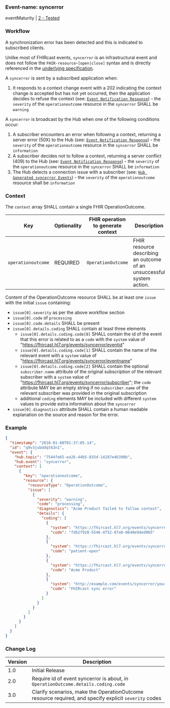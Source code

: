 ### Event-name: syncerror

eventMaturity | [2 - Tested](3-1-2-eventmaturitymodel.html)

### Workflow

A synchronization error has been detected and this is indicated to subscribed clients. 

Unlike most of FHIRcast events, `syncerror` is an infrastructural event and does not follow the `FHIR-resource`-`[open|close]` syntax and is directly referenced in the [underlying specification](2_Specification.html).

A `syncerror` is sent by a subscribed application when:
1. It responds to a context change event with a 202 indicating the context change is accepted but has not yet occurred, then the application decides to refuse the context (see: [`Event Notification Response`](2-5-EventNotification.html#event-notification-response)) - the `severity` of the `operationoutcome` resource in the `syncerror` SHALL be `warning`

A `syncerror` is broadcast by the Hub when one of the following conditions occur:
1. A subscriber encounters an error when following a context, returning a server error (50X) to the Hub (see: [`Event Notification Response`](2-5-EventNotification.html#event-notification-response)) - the `severity` of the `operationoutcome` resource in the `syncerror` SHALL be `information`
2. A subscriber decides not to follow a context, returning a server conflict (409) to the Hub (see: [`Event Notification Response`](2-5-EventNotification.html#event-notification-response)) - the `severity` of the `operationoutcome` resource in the `syncerror` SHALL be `information`
3. The Hub detects a connection issue with a subscriber (see: [`Hub Generated syncerror Events`](2-5-EventNotification.html#hub-generated-syncerror-Events)) - the `severity` of the `operationoutcome` resource shall be `information`

### Context

The `context` array SHALL contain a single FHIR OperationOutcome.

Key | Optionality | FHIR operation to generate context | Description
----- | -------- | ---- | ---- 
`operationoutcome` | REQUIRED | `OperationOutcome` | FHIR resource describing an outcome of an unsuccessful system action.

Content of the OperationOutcome resource SHALL be at least one `issue` with the initial `issue` containing:
* `issue[0].severity` as per the above workflow section
* `issue[0].code` of `processing`
* `issue[0].code.details` SHALL be present
* `issue[0].details.coding` SHALL contain at least three elements
  * `issue[0].details.coding.code[0]` SHALL contain the id of the event that this error is related to as a `code` with the `system` value of "https://fhircast.hl7.org/events/syncerror/eventid"
  * `issue[0].details.coding.code[1]` SHALL contain the name of the relevant event with a `system` value of "https://fhircast.hl7.org/events/syncerror/eventname" 
  * `issue[0].details.coding.code[2]` SHALL contain the optional `subscriber.name` attribute of the original subscription of the relevant subscriber with a `system` value of "https://fhircast.hl7.org/events/syncerror/subscriber"; the `code` attribute MAY be an empty string if no `subscriber.name` of the relevant subscriber was provided in the original subscription
  * additional `coding` elements MAY be included with different `system` values to provide extra information about the `syncerror`
* `issue[0].diagnostics` attribute SHALL contain a human readable explanation on the source and reason for the error.

### Example

```json
{
  "timestamp": "2018-01-08T01:37:05.14",
  "id": "q9v3jubddqt63n1",
  "event": {
    "hub.topic": "7544fe65-ea26-44b5-835d-14287e46390b",
    "hub.event": "syncerror",
    "context": [
      {
        "key": "operationoutcome",
        "resource": {
          "resourceType": "OperationOutcome",
          "issue": [
            {
              "severity": "warning",
              "code": "processing",
              "diagnostics": "Acme Product failed to follow context",
              "details": {
                "coding": [
                  {
                    "system": "https://fhircast.hl7.org/events/syncerror/eventid",
                    "code": "fdb2f928-5546-4f52-87a0-0648e9ded065"
                  },
                  {
                    "system": "https://fhircast.hl7.org/events/syncerror/eventname",
                    "code": "patient-open"
                  },
                  {
                    "system": "https://fhircast.hl7.org/events/syncerror/subscriber",
                    "code": "Acme Product"
                  },
                  {
                    "system": "http://example.com/events/syncerror/your-error-code-system",
                    "code": "FHIRcast sync error"
                  }
                ]
              }
            }
          ]
        }
      }
    ]
  }
}
```

### Change Log

Version | Description
---- | ----
1.0 | Initial Release
2.0 | Require id of event syncerror is about, in `OperationOutcome.details.coding.code`
3.0 | Clarify scenarios, make the OperationOutcome resource required, and specify explicit `severity` codes